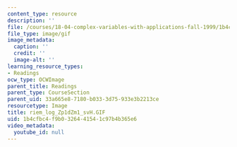 ```yaml
---
content_type: resource
description: ''
file: /courses/18-04-complex-variables-with-applications-fall-1999/1b4cfbc4f9b0326441541c97b4b365e6_riem_log_Zp1dZm1_svH.GIF
file_type: image/gif
image_metadata:
  caption: ''
  credit: ''
  image-alt: ''
learning_resource_types:
- Readings
ocw_type: OCWImage
parent_title: Readings
parent_type: CourseSection
parent_uid: 33a665e8-7180-b033-3d75-933e3b2213ce
resourcetype: Image
title: riem_log_Zp1dZm1_svH.GIF
uid: 1b4cfbc4-f9b0-3264-4154-1c97b4b365e6
video_metadata:
  youtube_id: null
---
```


